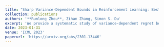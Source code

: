 ```yaml
---
title: "Sharp Variance-Dependent Bounds in Reinforcement Learning: Best of Both Worlds in Stochastic and Deterministic Environments"
collection: publications
authors: '**Runlong Zhou**, Zihan Zhang, Simon S. Du'
excerpt: 'We provide a systematic study of variance-dependent regret bounds of model-based and model-free reinforcement learning for tabular MDPs. The proposed model-based algorithm is both optimal for stochastic and deterministic MDPs.'
date: 2023-01-31
venue: 'ICML 2023'
paperurl: 'https://arxiv.org/abs/2301.13446'
---
```

